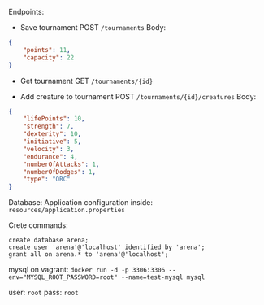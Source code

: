 Endpoints:

* Save tournament 
POST `/tournaments`
Body:
```json
{
	"points": 11,
	"capacity": 22
}
```
* Get tournament 
GET `/tournaments/{id}`

* Add creature to tournament 
POST `/tournaments/{id}/creatures`
Body:
```json
{
	"lifePoints": 10,
	"strength": 7,
	"dexterity": 10,
	"initiative": 5,
	"velocity": 3,
	"endurance": 4,
	"numberOfAttacks": 1,
	"numberOfDodges": 1,
	"type": "ORC"
}
```

Database:
Application configuration inside: `resources/application.properties`

Crete commands:
```mysql
create database arena;
create user 'arena'@'localhost' identified by 'arena';
grant all on arena.* to 'arena'@'localhost';
```

mysql on vagrant:
`docker run -d -p 3306:3306 --env="MYSQL_ROOT_PASSWORD=root" --name=test-mysql mysql`

user: `root`
pass: `root`

